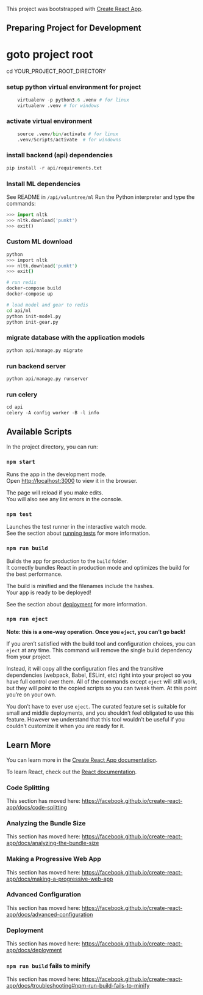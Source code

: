 This project was bootstrapped with [Create React App](https://github.com/facebook/create-react-app).

## Preparing Project for Development

# goto project root
cd YOUR_PROJECT_ROOT_DIRECTORY

### setup python virtual environment for project 
```py
    virtualenv -p python3.6 .venv # for linux
    virtualenv .venv # for windows
```

### activate virtual environment
```py
    source .venv/bin/activate # for linux
    .venv/Scripts/activate  # for windowns

```

### install backend (api) dependencies
```py
pip install -r api/requirements.txt
```

### Install ML dependencies
See README in `/api/voluntree/ml`
Run the Python interpreter and type the commands:
```py
>>> import nltk
>>> nltk.download('punkt')
>>> exit()
```

### Custom ML download
```bash
python 
>>> import nltk
>>> nltk.download('punkt')
>>> exit()

# run redis
docker-compose build
docker-compose up

# load model and gear to redis
cd api/ml
python init-model.py
python init-gear.py
```

### migrate database with the application models
```py
python api/manage.py migrate
```

### run backend server
```py
python api/manage.py runserver
```

### run celery
```py
cd api
celery -A config worker -B -l info
```

## Available Scripts

In the project directory, you can run:

### `npm start`

Runs the app in the development mode.<br />
Open [http://localhost:3000](http://localhost:3000) to view it in the browser.

The page will reload if you make edits.<br />
You will also see any lint errors in the console.

### `npm test`

Launches the test runner in the interactive watch mode.<br />
See the section about [running tests](https://facebook.github.io/create-react-app/docs/running-tests) for more information.

### `npm run build`

Builds the app for production to the `build` folder.<br />
It correctly bundles React in production mode and optimizes the build for the best performance.

The build is minified and the filenames include the hashes.<br />
Your app is ready to be deployed!

See the section about [deployment](https://facebook.github.io/create-react-app/docs/deployment) for more information.

### `npm run eject`

**Note: this is a one-way operation. Once you `eject`, you can’t go back!**

If you aren’t satisfied with the build tool and configuration choices, you can `eject` at any time. This command will remove the single build dependency from your project.

Instead, it will copy all the configuration files and the transitive dependencies (webpack, Babel, ESLint, etc) right into your project so you have full control over them. All of the commands except `eject` will still work, but they will point to the copied scripts so you can tweak them. At this point you’re on your own.

You don’t have to ever use `eject`. The curated feature set is suitable for small and middle deployments, and you shouldn’t feel obligated to use this feature. However we understand that this tool wouldn’t be useful if you couldn’t customize it when you are ready for it.

## Learn More

You can learn more in the [Create React App documentation](https://facebook.github.io/create-react-app/docs/getting-started).

To learn React, check out the [React documentation](https://reactjs.org/).

### Code Splitting

This section has moved here: https://facebook.github.io/create-react-app/docs/code-splitting

### Analyzing the Bundle Size

This section has moved here: https://facebook.github.io/create-react-app/docs/analyzing-the-bundle-size

### Making a Progressive Web App

This section has moved here: https://facebook.github.io/create-react-app/docs/making-a-progressive-web-app

### Advanced Configuration

This section has moved here: https://facebook.github.io/create-react-app/docs/advanced-configuration

### Deployment

This section has moved here: https://facebook.github.io/create-react-app/docs/deployment

### `npm run build` fails to minify

This section has moved here: https://facebook.github.io/create-react-app/docs/troubleshooting#npm-run-build-fails-to-minify
